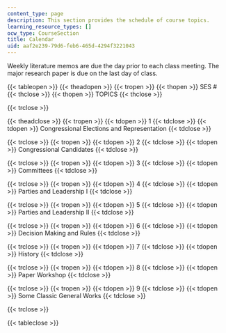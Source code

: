 ```yaml
---
content_type: page
description: This section provides the schedule of course topics.
learning_resource_types: []
ocw_type: CourseSection
title: Calendar
uid: aaf2e239-79d6-feb6-465d-4294f3221043
---
```


Weekly literature memos are due the day prior to each class meeting. The major research paper is due on the last day of class.

{{< tableopen >}}
{{< theadopen >}}
{{< tropen >}}
{{< thopen >}}
SES #
{{< thclose >}}
{{< thopen >}}
TOPICS
{{< thclose >}}

{{< trclose >}}

{{< theadclose >}}
{{< tropen >}}
{{< tdopen >}}
1
{{< tdclose >}}
{{< tdopen >}}
Congressional Elections and Representation
{{< tdclose >}}

{{< trclose >}}
{{< tropen >}}
{{< tdopen >}}
2
{{< tdclose >}}
{{< tdopen >}}
Congressional Candidates
{{< tdclose >}}

{{< trclose >}}
{{< tropen >}}
{{< tdopen >}}
3
{{< tdclose >}}
{{< tdopen >}}
Committees
{{< tdclose >}}

{{< trclose >}}
{{< tropen >}}
{{< tdopen >}}
4
{{< tdclose >}}
{{< tdopen >}}
Parties and Leadership I
{{< tdclose >}}

{{< trclose >}}
{{< tropen >}}
{{< tdopen >}}
5
{{< tdclose >}}
{{< tdopen >}}
Parties and Leadership II
{{< tdclose >}}

{{< trclose >}}
{{< tropen >}}
{{< tdopen >}}
6
{{< tdclose >}}
{{< tdopen >}}
Decision Making and Rules
{{< tdclose >}}

{{< trclose >}}
{{< tropen >}}
{{< tdopen >}}
7
{{< tdclose >}}
{{< tdopen >}}
History
{{< tdclose >}}

{{< trclose >}}
{{< tropen >}}
{{< tdopen >}}
8
{{< tdclose >}}
{{< tdopen >}}
Paper Workshop
{{< tdclose >}}

{{< trclose >}}
{{< tropen >}}
{{< tdopen >}}
9
{{< tdclose >}}
{{< tdopen >}}
Some Classic General Works
{{< tdclose >}}

{{< trclose >}}

{{< tableclose >}}